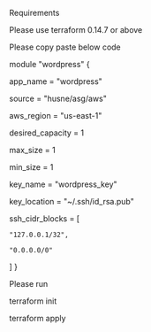 Requirements

Please use terraform 0.14.7 or above

Please copy paste below code

module "wordpress" {

  app_name         = "wordpress"

  source           = "husne/asg/aws"

  aws_region       = "us-east-1"

  desired_capacity = 1

  max_size         = 1

  min_size         = 1

  key_name         = "wordpress_key"

  key_location     = "~/.ssh/id_rsa.pub"

  ssh_cidr_blocks  = [

    "127.0.0.1/32",

    "0.0.0.0/0"

  ]
}

Please run

terraform init

terraform apply
